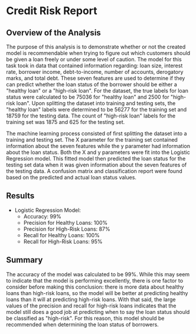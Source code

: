 # Credit Risk Report

## Overview of the Analysis

The purpose of this analysis is to demonstrate whether or not the created model is recommendable when trying to figure out which customers should be given a loan freely or under some level of caution. The model for this task took in data that contained information regarding: loan size, interest rate, borrower income, debt-to-income, number of accounts, derogatory marks, and total debt. These seven features are used to determine if they can predict whether the loan status of the borrower should be either a "healthy loan" or a "high-risk loan". For the dataset, the true labels for loan status were calculated to be 75036 for "healthy loan" and 2500 for "high-risk loan". Upon splitting the dataset into training and testing sets, the "healthy loan" labels were determined to be 56277 for the training set and 18759 for the testing data. The count of "high-risk loan" labels for the training set was 1875 and 625 for the testing set. 

The machine learning process consisted of first splitting the dataset into a training and testing set. The X parameter for the training set contained information about the seven features while the y parameter had information about the loan status. Both the X and y parameters were fit into the Logistic Regression model. This fitted model then predicted the loan status for the testing set data when it was given information about the seven features of the testing data. A confusion matrix and classification report were found based on the predicted and actual loan status values.


## Results

* Logistic Regression Model:
    * Accuracy: 99%
    * Precision for Healthy Loans: 100%
    * Precision for High-Risk Loans: 87%
    * Recall for Healthy Loans: 100%
    * Recall for High-Risk Loans: 95% 


## Summary

The accuracy of the model was calculated to be 99%. While this may seem to indicate that the model is performing excellently, there is one factor to consider before making this conclusion: there is more data about healthy loans than high-risk loans, so the model will be better at predicting healthy loans than it will at predicting high-risk loans. With that said, the large values of the precision and recall for high-risk loans indicates that the model still does a good job at predicting when to say the loan status should be classified as "high-risk". For this reason, this model should be recommended when determining the loan status of borrowers.  

